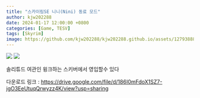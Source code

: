 ```yaml
---
title: "스카이림SE 니니(Nini) 동료 모드"
author: kjw202288
date: 2024-01-17 12:00:00 +0800
categories: [Game, TESV]
tags: [Skyrim]
image: https://github.com/kjw202288/kjw202288.github.io/assets/127938880/31a00663-7378-4b48-afc7-b9a3552d068d
---
```


<img src="https://github.com/kjw202288/kjw202288.github.io/assets/127938880/31a00663-7378-4b48-afc7-b9a3552d068d">

<img src="https://github.com/user-attachments/assets/8b78571b-6bfb-409d-8213-2b1f2829d2b2">

솔리튜드 여관인 윙크하는 스키버에서 영입할수 있다

다운로드 링크 : <https://drive.google.com/file/d/186I0mFdoX1SZ7-jgO3EeUtuqQrwyzz4K/view?usp=sharing>

